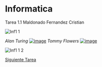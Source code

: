 # Informatica
Tarea 1.1 Maldonado Fernandez Cristian

![Inf1 1](https://github.com/jzavalar/Informatica/assets/142453680/9ad6fca3-40fc-4057-bc99-f0b9ef39e051)


*Alan Turing*
[![image](https://github.com/jzavalar/Informatica/assets/142453680/892f6ad7-93c7-490c-a353-ea50909614fb)](url)
*Tommy Flowers*
[![image](https://github.com/jzavalar/Informatica/assets/142453680/d4a24d42-7623-46aa-8547-e3b73b96d506)](url)

![Inf1 1 2](https://github.com/jzavalar/Informatica/assets/142453680/8f6ee540-bdf8-491d-8f97-fe9a92d7d0d0)

[Siguiente Tarea](Tarea1,2.md)
